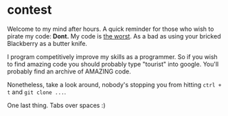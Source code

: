 # contest

Welcome to my mind after hours. A quick reminder for those who wish to pirate my code: __Dont.__
My code is <u>the worst</u>. As a bad as using your bricked Blackberry as a butter knife.

I program competitively improve my skills as a programmer. So if you wish to find amazing code you should probably type "tourist" into google. You'll probably find an archive of AMAZING code.

Nonetheless, take a look around, nobody's stopping you from hitting `ctrl + t` and `git clone ...`.

One last thing. Tabs over spaces :)
